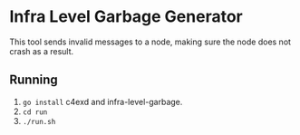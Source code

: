 # Infra Level Garbage Generator
This tool sends invalid messages to a node, making sure the node does not crash as a result.

## Running
 1. `go install` c4exd and infra-level-garbage.
 2. `cd run`
 3. `./run.sh`



